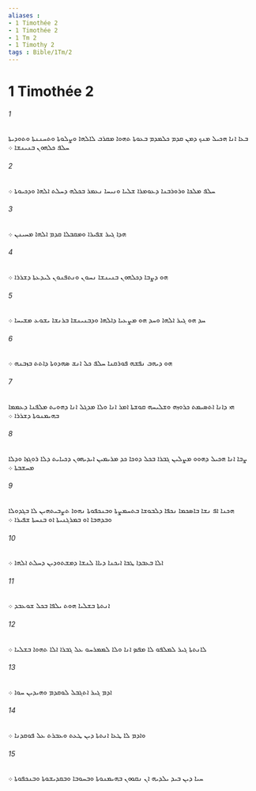 ```yaml
---
aliases : 
- 1 Timothée 2
- 1 Timothée 2
- 1 Tm 2
- 1 Timothy 2
tags : Bible/1Tm/2
---
```


# 1 Timothée 2

###### 1
ܒܥܐ ܐܢܐ ܗܟܝܠ ܡܢܟ ܕܡܢ ܩܕܡ ܟܠܡܕܡ ܒܥܘܬܐ ܬܗܘܐ ܡܩܪܒ ܠܐܠܗܐ ܘܨܠܘܬܐ ܘܬܚܢܢܬܐ ܘܬܘܕܝܬܐ ܚܠܦ ܟܠܗܘܢ ܒܢܝܢܫܐ ܀
###### 2
ܚܠܦ ܡܠܟܐ ܘܪܘܪܒܢܐ ܕܥܘܡܪܐ ܫܠܝܐ ܘܢܝܚܐ ܢܥܡܪ ܒܟܠܗ ܕܚܠܬ ܐܠܗܐ ܘܕܟܝܘܬܐ ܀
###### 3
ܗܕܐ ܓܝܪ ܫܦܝܪܐ ܘܡܩܒܠܐ ܩܕܡ ܐܠܗܐ ܡܚܝܢܢ ܀
###### 4
ܗܘ ܕܨܒܐ ܕܟܠܗܘܢ ܒܢܝܢܫܐ ܢܚܘܢ ܘܢܬܦܢܘܢ ܠܝܕܥܬܐ ܕܫܪܪܐ ܀
###### 5
ܚܕ ܗܘ ܓܝܪ ܐܠܗܐ ܘܚܕ ܗܘ ܡܨܥܝܐ ܕܐܠܗܐ ܘܕܒܢܝܢܫܐ ܒܪܢܫܐ ܝܫܘܥ ܡܫܝܚܐ ܀
###### 6
ܗܘ ܕܝܗܒ ܢܦܫܗ ܦܘܪܩܢܐ ܚܠܦ ܟܠ ܐܢܫ ܤܗܕܘܬܐ ܕܐܬܬ ܒܙܒܢܗ ܀
###### 7
ܗܝ ܕܐܢܐ ܐܬܤܝܡܬ ܟܪܘܙܗ ܘܫܠܝܚܗ ܩܘܫܬܐ ܐܡܪ ܐܢܐ ܘܠܐ ܡܕܓܠ ܐܢܐ ܕܗܘܝܬ ܡܠܦܢܐ ܕܥܡܡܐ ܒܗܝܡܢܘܬܐ ܕܫܪܪܐ ܀
###### 8
ܨܒܐ ܐܢܐ ܗܟܝܠ ܕܗܘܘ ܡܨܠܝܢ ܓܒܪܐ ܒܟܠ ܕܘܟܐ ܟܕ ܡܪܝܡܝܢ ܐܝܕܝܗܘܢ ܕܟܝܐܝܬ ܕܠܐ ܪܘܓܙܐ ܘܕܠܐ ܡܚܫܒܬܐ ܀
###### 9
ܗܟܢܐ ܐܦ ܢܫܐ ܒܐܤܟܡܐ ܢܟܦܐ ܕܠܒܘܫܐ ܒܬܚܡܨܬܐ ܘܒܢܟܦܘܬܐ ܢܗܘܐ ܬܨܒܝܬܗܝܢ ܠܐ ܒܓܕܘܠܐ ܘܒܕܗܒܐ ܐܘ ܒܡܪܓܢܝܬܐ ܐܘ ܒܢܚܬܐ ܫܦܝܪܐ ܀
###### 10
ܐܠܐ ܒܥܒܕܐ ܛܒܐ ܐܝܟܢܐ ܕܝܐܐ ܠܢܫܐ ܕܡܫܬܘܕܝܢ ܕܚܠܬ ܐܠܗܐ ܀
###### 11
ܐܢܬܬܐ ܒܫܠܝܐ ܗܘܬ ܝܠܦܐ ܒܟܠ ܫܘܥܒܕ ܀
###### 12
ܠܐܢܬܬܐ ܓܝܪ ܠܡܠܦܘ ܠܐ ܡܦܤ ܐܢܐ ܘܠܐ ܠܡܡܪܚܘ ܥܠ ܓܒܪܐ ܐܠܐ ܬܗܘܐ ܒܫܠܝܐ ܀
###### 13
ܐܕܡ ܓܝܪ ܐܬܓܒܠ ܠܘܩܕܡ ܘܗܝܕܝܢ ܚܘܐ ܀
###### 14
ܘܐܕܡ ܠܐ ܛܥܐ ܐܢܬܬܐ ܕܝܢ ܛܥܬ ܘܥܒܪܬ ܥܠ ܦܘܩܕܢܐ ܀
###### 15
ܚܝܐ ܕܝܢ ܒܝܕ ܝܠܕܝܗ ܐܢ ܢܩܘܘܢ ܒܗܝܡܢܘܬܐ ܘܒܚܘܒܐ ܘܒܩܕܝܫܘܬܐ ܘܒܢܟܦܘܬܐ ܀
